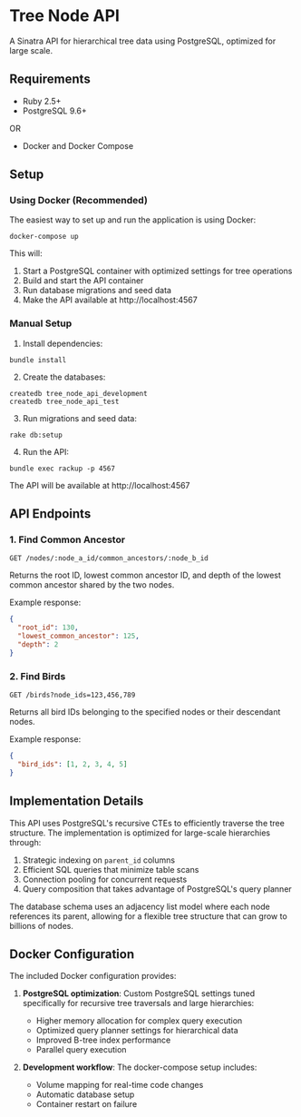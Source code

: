 # Tree Node API

A Sinatra API for hierarchical tree data using PostgreSQL, optimized for large scale.

## Requirements

- Ruby 2.5+
- PostgreSQL 9.6+

OR

- Docker and Docker Compose

## Setup

### Using Docker (Recommended)

The easiest way to set up and run the application is using Docker:

```
docker-compose up
```

This will:

1. Start a PostgreSQL container with optimized settings for tree operations
2. Build and start the API container
3. Run database migrations and seed data
4. Make the API available at http://localhost:4567

### Manual Setup

1. Install dependencies:

```
bundle install
```

2. Create the databases:

```
createdb tree_node_api_development
createdb tree_node_api_test
```

3. Run migrations and seed data:

```
rake db:setup
```

4. Run the API:

```
bundle exec rackup -p 4567
```

The API will be available at http://localhost:4567

## API Endpoints

### 1. Find Common Ancestor

```
GET /nodes/:node_a_id/common_ancestors/:node_b_id
```

Returns the root ID, lowest common ancestor ID, and depth of the lowest common ancestor shared by the two nodes.

Example response:

```json
{
  "root_id": 130,
  "lowest_common_ancestor": 125,
  "depth": 2
}
```

### 2. Find Birds

```
GET /birds?node_ids=123,456,789
```

Returns all bird IDs belonging to the specified nodes or their descendant nodes.

Example response:

```json
{
  "bird_ids": [1, 2, 3, 4, 5]
}
```

## Implementation Details

This API uses PostgreSQL's recursive CTEs to efficiently traverse the tree structure. The implementation is optimized for large-scale hierarchies through:

1. Strategic indexing on `parent_id` columns
2. Efficient SQL queries that minimize table scans
3. Connection pooling for concurrent requests
4. Query composition that takes advantage of PostgreSQL's query planner

The database schema uses an adjacency list model where each node references its parent, allowing for a flexible tree structure that can grow to billions of nodes.

## Docker Configuration

The included Docker configuration provides:

1. **PostgreSQL optimization**: Custom PostgreSQL settings tuned specifically for recursive tree traversals and large hierarchies:

   - Higher memory allocation for complex query execution
   - Optimized query planner settings for hierarchical data
   - Improved B-tree index performance
   - Parallel query execution

2. **Development workflow**: The docker-compose setup includes:
   - Volume mapping for real-time code changes
   - Automatic database setup
   - Container restart on failure
